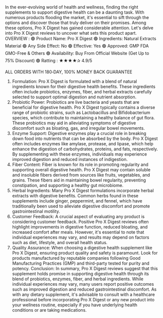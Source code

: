 In the ever-evolving world of health and wellness, finding the right supplements to support digestive health can be a daunting task. With numerous products flooding the market, it's essential to sift through the options and discover those that truly deliver on their promises. Among these options, Pro X Digest has gained considerable attention. Let's delve into Pro X Digest reviews to uncover what sets this product apart.
OVERVIEW :
🟢 Product Name:  Pro X Digest
🟢 Ingredients: Natural Extracts Material
🟢 Any Side Effect: No
🟢 Effective: Yes
🟢 Approved: GMP FDA GMO-Free & Others
🟢 Availability: Buy From Official Website (Get Up to 75% Discount)
🟢 Ratting : ★★★★✰ 4.9/5


ALL ORDERS WITH 180‑DAY, 100% MONEY BACK GUARANTEE


1. Formulation: Pro X Digest is formulated with a blend of natural ingredients known for their digestive health benefits. These ingredients often include probiotics, enzymes, fiber, and herbal extracts carefully selected to support optimal digestion and nutrient absorption.
2. Probiotic Power: Probiotics are live bacteria and yeasts that are beneficial for digestive health. Pro X Digest typically contains a diverse range of probiotic strains, such as Lactobacillus and Bifidobacterium species, which contribute to maintaining a healthy balance of gut flora. These probiotics may aid in alleviating symptoms of digestive discomfort such as bloating, gas, and irregular bowel movements.
3. Enzyme Support: Digestive enzymes play a crucial role in breaking down food into nutrients that can be absorbed by the body. Pro X Digest often includes enzymes like amylase, protease, and lipase, which help enhance the digestion of carbohydrates, proteins, and fats, respectively. By supplementing with these enzymes, individuals may experience improved digestion and reduced instances of indigestion.
4. Fiber Content: Fiber is known for its role in promoting regularity and supporting overall digestive health. Pro X Digest may contain soluble and insoluble fibers derived from sources like fruits, vegetables, and grains. These fibers aid in maintaining bowel regularity, preventing constipation, and supporting a healthy gut microbiome.
5. Herbal Ingredients: Many Pro X Digest formulations incorporate herbal extracts with digestive benefits. Common herbs found in these supplements include ginger, peppermint, and fennel, which have traditionally been used to alleviate digestive discomfort and promote gastrointestinal motility.
6. Customer Feedback: A crucial aspect of evaluating any product is considering customer feedback. Positive Pro X Digest reviews often highlight improvements in digestive function, reduced bloating, and increased comfort after meals. However, it's essential to note that individual experiences may vary, and results may depend on factors such as diet, lifestyle, and overall health status.
7. Quality Assurance: When choosing a digestive health supplement like Pro X Digest, ensuring product quality and safety is paramount. Look for products manufactured by reputable companies following Good Manufacturing Practices (GMP) and third-party tested for purity and potency.
Conclusion:
In summary, Pro X Digest reviews suggest that this supplement holds promise in supporting digestive health through its blend of probiotics, enzymes, fiber, and herbal ingredients. While individual experiences may vary, many users report positive outcomes such as improved digestion and reduced gastrointestinal discomfort. As with any dietary supplement, it's advisable to consult with a healthcare professional before incorporating Pro X Digest or any new product into your wellness routine, especially if you have underlying health conditions or are taking medications.

